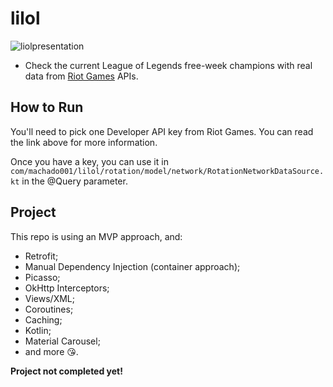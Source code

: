 # lilol


![liolpresentation](https://github.com/machado001/lilol/assets/101916850/a5c24391-bbcb-4333-b3e9-3f2615fab709)

- Check the current League of Legends free-week champions with real data from [Riot Games](https://developer.riotgames.com/docs/portal) APIs.
## How to Run
You'll need to pick one Developer API key from Riot Games. You can read the link above for more information.

Once you have a key, you can use it in ```com/machado001/lilol/rotation/model/network/RotationNetworkDataSource.kt``` in the @Query parameter.

## Project
 This repo is using an MVP approach, and:

- Retrofit;
- Manual Dependency Injection (container approach);
- Picasso;
- OkHttp Interceptors;
- Views/XML;
- Coroutines;
- Caching;
- Kotlin;
- Material Carousel;
- and more 😘.

**Project not completed yet!**
